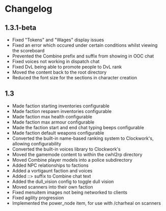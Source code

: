 # Changelog

## 1.3.1-beta
 - Fixed "Tokens" and "Wages" display issues
 - Fixed an error which occured under certain conditions whilst viewing the scoreboard
 - Prevented the Combine prefix and suffix from showing in OOC chat
 - Fixed voices not working in dispatch chat
 - Fixed DvL being able to promote people to DvL rank
 - Moved the content back to the root directory
 - Reduced the font size for the sections in character creation
 
## 1.3
 - Made faction starting inventories configurable
 - Made faction respawn inventories configurable
 - Made faction max health configurable
 - Made faction max armour configurable
 - Made the faction start and end chat typing beeps configurable
 - Made faction default weapons configurable
 - Converted the built-in name-based ranking system to Clockwork's, allowing configurability
 - Converted the built-in voices library to Clockwork's
 - Moved the gamemode content to within the cwhl2rp directory
 - Moved Combine player models into a police subdirectory
 - Added NPC relationships to factions
 - Added a vortigaunt faction and voices
 - Added ::> suffix to Combine chat text
 - Added the dull_vision config to toggle dull vision
 - Moved scanners into their own faction
 - Fixed menuitem images not being networked to clients
 - Fixed agility progression
 - Implemented the power_node item, for use with /charheal on scanners